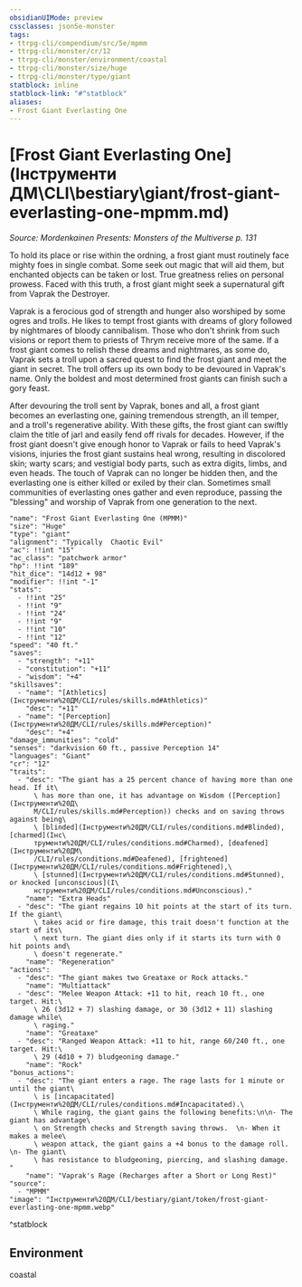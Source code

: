 ```yaml
---
obsidianUIMode: preview
cssclasses: json5e-monster
tags:
- ttrpg-cli/compendium/src/5e/mpmm
- ttrpg-cli/monster/cr/12
- ttrpg-cli/monster/environment/coastal
- ttrpg-cli/monster/size/huge
- ttrpg-cli/monster/type/giant
statblock: inline
statblock-link: "#^statblock"
aliases:
- Frost Giant Everlasting One
---
```

# [Frost Giant Everlasting One](Інструменти ДМ\CLI\bestiary\giant/frost-giant-everlasting-one-mpmm.md)
*Source: Mordenkainen Presents: Monsters of the Multiverse p. 131*  

To hold its place or rise within the ordning, a frost giant must routinely face mighty foes in single combat. Some seek out magic that will aid them, but enchanted objects can be taken or lost. True greatness relies on personal prowess. Faced with this truth, a frost giant might seek a supernatural gift from Vaprak the Destroyer.

Vaprak is a ferocious god of strength and hunger also worshiped by some ogres and trolls. He likes to tempt frost giants with dreams of glory followed by nightmares of bloody cannibalism. Those who don't shrink from such visions or report them to priests of Thrym receive more of the same. If a frost giant comes to relish these dreams and nightmares, as some do, Vaprak sets a troll upon a sacred quest to find the frost giant and meet the giant in secret. The troll offers up its own body to be devoured in Vaprak's name. Only the boldest and most determined frost giants can finish such a gory feast.

After devouring the troll sent by Vaprak, bones and all, a frost giant becomes an everlasting one, gaining tremendous strength, an ill temper, and a troll's regenerative ability. With these gifts, the frost giant can swiftly claim the title of jarl and easily fend off rivals for decades. However, if the frost giant doesn't give enough honor to Vaprak or fails to heed Vaprak's visions, injuries the frost giant sustains heal wrong, resulting in discolored skin; warty scars; and vestigial body parts, such as extra digits, limbs, and even heads. The touch of Vaprak can no longer be hidden then, and the everlasting one is either killed or exiled by their clan. Sometimes small communities of everlasting ones gather and even reproduce, passing the "blessing" and worship of Vaprak from one generation to the next.

```statblock
"name": "Frost Giant Everlasting One (MPMM)"
"size": "Huge"
"type": "giant"
"alignment": "Typically  Chaotic Evil"
"ac": !!int "15"
"ac_class": "patchwork armor"
"hp": !!int "189"
"hit_dice": "14d12 + 98"
"modifier": !!int "-1"
"stats":
  - !!int "25"
  - !!int "9"
  - !!int "24"
  - !!int "9"
  - !!int "10"
  - !!int "12"
"speed": "40 ft."
"saves":
  - "strength": "+11"
  - "constitution": "+11"
  - "wisdom": "+4"
"skillsaves":
  - "name": "[Athletics](Інструменти%20ДМ/CLI/rules/skills.md#Athletics)"
    "desc": "+11"
  - "name": "[Perception](Інструменти%20ДМ/CLI/rules/skills.md#Perception)"
    "desc": "+4"
"damage_immunities": "cold"
"senses": "darkvision 60 ft., passive Perception 14"
"languages": "Giant"
"cr": "12"
"traits":
  - "desc": "The giant has a 25 percent chance of having more than one head. If it\
      \ has more than one, it has advantage on Wisdom ([Perception](Інструменти%20Д\
      М/CLI/rules/skills.md#Perception)) checks and on saving throws against being\
      \ [blinded](Інструменти%20ДМ/CLI/rules/conditions.md#Blinded), [charmed](Інс\
      трументи%20ДМ/CLI/rules/conditions.md#Charmed), [deafened](Інструменти%20ДМ\
      /CLI/rules/conditions.md#Deafened), [frightened](Інструменти%20ДМ/CLI/rules/conditions.md#Frightened),\
      \ [stunned](Інструменти%20ДМ/CLI/rules/conditions.md#Stunned), or knocked [unconscious](І\
      нструменти%20ДМ/CLI/rules/conditions.md#Unconscious)."
    "name": "Extra Heads"
  - "desc": "The giant regains 10 hit points at the start of its turn. If the giant\
      \ takes acid or fire damage, this trait doesn't function at the start of its\
      \ next turn. The giant dies only if it starts its turn with 0 hit points and\
      \ doesn't regenerate."
    "name": "Regeneration"
"actions":
  - "desc": "The giant makes two Greataxe or Rock attacks."
    "name": "Multiattack"
  - "desc": "Melee Weapon Attack: +11 to hit, reach 10 ft., one target. Hit:\
      \ 26 (3d12 + 7) slashing damage, or 30 (3d12 + 11) slashing damage while\
      \ raging."
    "name": "Greataxe"
  - "desc": "Ranged Weapon Attack: +11 to hit, range 60/240 ft., one target. Hit:\
      \ 29 (4d10 + 7) bludgeoning damage."
    "name": "Rock"
"bonus_actions":
  - "desc": "The giant enters a rage. The rage lasts for 1 minute or until the giant\
      \ is [incapacitated](Інструменти%20ДМ/CLI/rules/conditions.md#Incapacitated).\
      \ While raging, the giant gains the following benefits:\n\n- The giant has advantage\
      \ on Strength checks and Strength saving throws.  \n- When it makes a melee\
      \ weapon attack, the giant gains a +4 bonus to the damage roll.  \n- The giant\
      \ has resistance to bludgeoning, piercing, and slashing damage.  "
    "name": "Vaprak's Rage (Recharges after a Short or Long Rest)"
"source":
  - "MPMM"
"image": "Інструменти%20ДМ/CLI/bestiary/giant/token/frost-giant-everlasting-one-mpmm.webp"
```
^statblock

## Environment

coastal